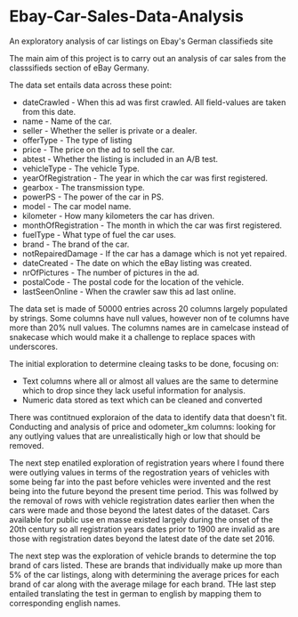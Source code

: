 # Ebay-Car-Sales-Data-Analysis
An exploratory analysis of car listings on Ebay's German classifieds site

The main aim of this project is to carry out an analysis of car sales from the classsifieds section of eBay Germany.

The data set entails data across these point:
- dateCrawled - When this ad was first crawled. All field-values are taken from this date.
- name - Name of the car.
- seller - Whether the seller is private or a dealer.
- offerType - The type of listing
- price - The price on the ad to sell the car.
- abtest - Whether the listing is included in an A/B test.
- vehicleType - The vehicle Type.
- yearOfRegistration - The year in which the car was first registered.
- gearbox - The transmission type.
- powerPS - The power of the car in PS.
- model - The car model name.
- kilometer - How many kilometers the car has driven.
- monthOfRegistration - The month in which the car was   first registered.
- fuelType - What type of fuel the car uses.
- brand - The brand of the car.
- notRepairedDamage - If the car has a damage which is   not yet repaired.
- dateCreated - The date on which the eBay listing was   created.
- nrOfPictures - The number of pictures in the ad.
- postalCode - The postal code for the location of the   vehicle.
- lastSeenOnline - When the crawler saw this ad last     online.

The data set is made of 50000 entries across 20 columns largely populated by strings. Some columns have null values, however non of te columns have more than 20% null values.
The columns names are in camelcase instead of snakecase which would make it a challenge to replace spaces with underscores.

The initial exploration to determine cleaing tasks to be done, focusing on:

- Text columns where all or almost all values are the same to determine which to drop since they lack useful information for analysis.
- Numeric data stored as text which can be cleaned and converted

There was contitnued exploraion of the data to identify data that doesn't fit. Conducting and analysis of price and odometer_km columns:
looking for any outlying values that are unrealistically high or low that should be removed.

The next step enatiled exploration of registration years where I found there were outlying values in terms of the regostration years of vehicles with some being far into the past before vehicles were invented and the rest being into the future beyond the present time period.
This was follwed by the removal of rows with vehicle registration dates earlier then when the cars were made and those beyond the latest dates of the dataset. Cars available for public use en masse existed largely during the onset of the 20th century so all registration years dates prior to 1900 are invalid as are those with registration dates beyond the latest date of the date set 2016.

The next step was the exploration of vehicle brands to determine the top brand of cars listed. These are brands that individually make up more than 5% of the car listings, along with determining the average prices for each brand of car along with the average milage for each brand.
THe last step entailed translating the test in german to english by mapping them to corresponding english names.
